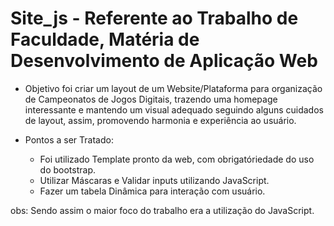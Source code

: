# Site_js - Referente ao Trabalho de Faculdade, Matéria de Desenvolvimento  de Aplicação Web

- Objetivo foi criar um layout de um Website/Plataforma para organização de Campeonatos de Jogos Digitais,
trazendo uma homepage interessante e mantendo um visual adequado seguindo alguns cuidados de layout, assim, promovendo harmonia e experiência ao usuário.

- Pontos a ser Tratado:
	* Foi utilizado Template pronto da web, com obrigatóriedade do uso do bootstrap.
	* Utilizar Máscaras e Validar inputs utilizando JavaScript.
	* Fazer um tabela Dinâmica para interação com usuário.

obs: Sendo assim o maior foco do trabalho era a utilização do JavaScript.

